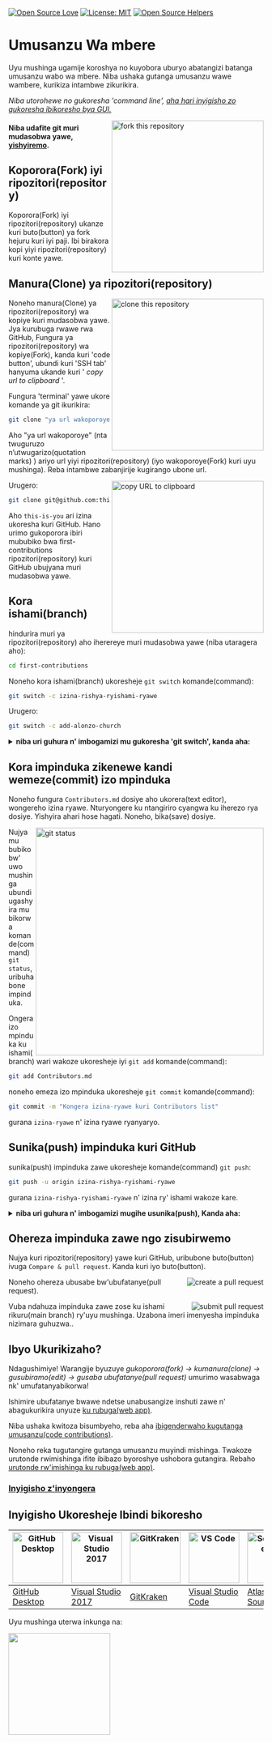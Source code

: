 [![Open Source Love](https://firstcontributions.github.io/open-source-badges/badges/open-source-v1/open-source.svg)](https://github.com/firstcontributions/open-source-badges)
[![License: MIT](https://img.shields.io/badge/License-MIT-green.svg)](https://opensource.org/licenses/MIT)
[![Open Source Helpers](https://www.codetriage.com/roshanjossey/first-contributions/badges/users.svg)](https://www.codetriage.com/roshanjossey/first-contributions)

# Umusanzu Wa mbere

Uyu mushinga ugamije koroshya no kuyobora uburyo abatangizi batanga umusanzu wabo wa mbere. Niba ushaka gutanga umusanzu wawe wambere, kurikiza intambwe zikurikira.

_Niba utorohewe no gukoresha 'command line', [aha hari inyigisho zo gukoresha ibikoresho bya GUI.](#tutorials-using-other-tools)_

<img align="right" width="300" src="https://firstcontributions.github.io/assets/Readme/fork.png" alt="fork this repository" />

#### Niba udafite git muri mudasobwa yawe, [yishyiremo](https://docs.github.com/en/get-started/quickstart/set-up-git).

## Koporora(Fork) iyi ripozitori(repository)

Koporora(Fork) iyi ripozitori(repository) ukanze kuri buto(button) ya fork hejuru kuri iyi paji.
Ibi birakora kopi yiyi ripozitori(repository) kuri konte yawe.

## Manura(Clone) ya ripozitori(repository)

<img align="right" width="300" src="https://firstcontributions.github.io/assets/Readme/clone.png" alt="clone this repository" />

Noneho manura(Clone) ya ripozitori(repository) wa kopiye kuri mudasobwa yawe. Jya kurubuga rwawe rwa GitHub, Fungura ya ripozitori(repository) wa kopiye(Fork), kanda kuri 'code button', ubundi kuri 'SSH tab' hanyuma ukande kuri ' _copy url to clipboard_ '.

Fungura 'terminal' yawe ukore komande ya git ikurikira:

```bash
git clone "ya url wakoporoye"
```

Aho "ya url wakoporoye" (nta twuguruzo n’utwugarizo(quotation marks) ) ariyo url yiyi ripozitori(repository) (iyo wakoporoye(Fork) kuri uyu mushinga). Reba intambwe zabanjirije kugirango ubone url.

<img align="right" width="300" src="https://firstcontributions.github.io/assets/Readme/copy-to-clipboard.png" alt="copy URL to clipboard" />

Urugero:

```bash
git clone git@github.com:this-is-you/first-contributions.git
```

Aho `this-is-you` ari izina ukoresha kuri GitHub. Hano urimo gukoporora ibiri mububiko bwa first-contributions ripozitori(repository) kuri GitHub ubujyana muri mudasobwa yawe.

## Kora ishami(branch)

hindurira muri ya ripozitori(repository) aho iherereye muri mudasobwa yawe (niba utaragera aho):

```bash
cd first-contributions
```

Noneho kora ishami(branch) ukoresheje `git switch` komande(command):

```bash
git switch -c izina-rishya-ryishami-ryawe
```

Urugero:

```bash
git switch -c add-alonzo-church
```

<details>
<summary> <strong>niba uri guhura n' imbogamizi mu gukoresha 'git switch', kanda aha:</strong> </summary>

Niba ubutumwa bw' imbogamizi ari "Git: `switch` is not a git command. See `git –help`" ,birashoboka ko uri gukoresha verisiyo(version) ishaje ya git.

Muri iki kibazo, gerageza gukoresha `git checkout` mu mwanya w' ibyabanje:

```bash
git checkout -b izina-rishya-ryishami-ryawe
```

</details>

## Kora impinduka zikenewe kandi wemeze(commit) izo mpinduka

Noneho fungura `Contributors.md` dosiye aho ukorera(text editor), wongereho izina ryawe. Nturyongere ku ntangiriro cyangwa ku iherezo rya dosiye. Yishyira ahari hose hagati. Noneho, bika(save) dosiye.

<img align="right" width="450" src="https://firstcontributions.github.io/assets/Readme/git-status.png" alt="git status" />

Nujya mu bubiko bw' uwo mushinga ubundi ugashyira mu bikorwa komande(command) `git status`, uribuhabone impinduka.

Ongera izo mpinduka ku ishami(branch) wari wakoze ukoresheje iyi `git add` komande(command):

```bash
git add Contributors.md
```

noneho emeza izo mpinduka ukoresheje `git commit` komande(command):

```bash
git commit -m "Kongera izina-ryawe kuri Contributors list"
```

gurana `izina-ryawe` n' izina ryawe ryanyaryo.

## Sunika(push) impinduka kuri GitHub

sunika(push) impinduka zawe ukoresheje komande(command) `git push`:

```bash
git push -u origin izina-rishya-ryishami-ryawe
```

gurana `izina-rishya-ryishami-ryawe` n' izina ry' ishami wakoze kare.

<details>
<summary> <strong>niba uri guhura n' imbogamizi mugihe usunika(push), Kanda aha:</strong> </summary>

- ### ikosa mu kwemererwa (Authentication Error)

  <pre>remote: Support for password authentication was removed on August 13, 2021. Please use a personal access token instead.
  
  remote: Please see https://github.blog/2020-12-15-token-authentication-requirements-for-git-operations/ for more information.
  fatal: Authentication failed for 'https://github.com/<your-username>/first-contributions.git/'</pre>

  Jya ku [inyigisho zo kuri GitHub](https://docs.github.com/en/authentication/connecting-to-github-with-ssh/adding-a-new-ssh-key-to-your-github-account) zivuga ku jeneretinga(generating) no gukomfigira(configuring) `SSH key` kuri konte(account) yawe.

  hanyuma uri bukenere gukora 'git remote -v' kugira ugenzura aderesi(address) yawe.

  Niba bisa nkibi:
    <pre>origin	https://github.com/your-username/your_repo.git (fetch)
    origin	https://github.com/your-username/your_repo.git (push)</pre>

  bihindure ukoresheje iyi komande(command):

  ```bash
  git remote set-url origin git@github.com:izina-ryawe-ukoresha/your_repo.git
  ```

  Bitabaye ibyo, urakomeza kubazwa izina ukoresha n' ijambobanga unakomeze ubone ikosa ryo kwemererwa(authentication error).
  </details>

## Ohereza impinduka zawe ngo zisubirwemo

Nujya kuri ripozitori(repository) yawe kuri GitHub, uribubone buto(button) ivuga `Compare & pull request`. Kanda kuri iyo buto(button).

<img style="float: right;" src="https://firstcontributions.github.io/assets/Readme/compare-and-pull.png" alt="create a pull request" />

Noneho ohereza ubusabe bw'ubufatanye(pull request).

<img style="float: right;" src="https://firstcontributions.github.io/assets/Readme/submit-pull-request.png" alt="submit pull request" />

Vuba ndahuza impinduka zawe zose ku ishami rikuru(main branch) ry'uyu mushinga. Uzabona imeri imenyesha impinduka nizimara guhuzwa..

## Ibyo Ukurikizaho?

Ndagushimiye! Warangije byuzuye _gukoporora(fork) -> kumanura(clone) -> gusubiramo(edit) -> gusaba ubufatanye(pull request)_ umurimo wasabwaga nk' umufatanyabikorwa!

Ishimire ubufatanye bwawe ndetse unabusangize inshuti zawe n' abagukurikira unyuze [ku rubuga(web app)](https://firstcontributions.github.io/#social-share).

Niba ushaka kwitoza bisumbyeho, reba aha [ibigenderwaho kugutanga umusanzu(code contributions)](https://github.com/roshanjossey/code-contributions).

Noneho reka tugutangire gutanga umusanzu muyindi mishinga. Twakoze urutonde rwimishinga ifite ibibazo byoroshye ushobora gutangira. Rebaho [urutonde rw'imishinga ku rubuga(web app)](https://firstcontributions.github.io/#project-list).

### [Inyigisho z'inyongera](docs/additional-material/git_workflow_scenarios/additional-material.md)

## Inyigisho Ukoresheje Ibindi bikoresho

| <a href="docs/gui-tool-tutorials/github-desktop-tutorial.md"><img alt="GitHub Desktop" src="https://desktop.github.com/images/desktop-icon.svg" width="100"></a> | <a href="docs/gui-tool-tutorials/github-windows-vs2017-tutorial.md"><img alt="Visual Studio 2017" src="https://upload.wikimedia.org/wikipedia/commons/c/cd/Visual_Studio_2017_Logo.svg" width="100"></a> | <a href="docs/gui-tool-tutorials/gitkraken-tutorial.md"><img alt="GitKraken" src="https://firstcontributions.github.io/assets/gui-tool-tutorials/gitkraken-tutorial/gk-icon.png" width="100"></a> | <a href="docs/gui-tool-tutorials/github-windows-vs-code-tutorial.md"><img alt="VS Code" src="https://upload.wikimedia.org/wikipedia/commons/1/1c/Visual_Studio_Code_1.35_icon.png" width=100></a> | <a href="docs/gui-tool-tutorials/sourcetree-macos-tutorial.md"><img alt="Sourcetree App" src="https://wac-cdn.atlassian.com/dam/jcr:81b15cde-be2e-4f4a-8af7-9436f4a1b431/Sourcetree-icon-blue.svg" width=100></a> | <a href="docs/gui-tool-tutorials/github-windows-intellij-tutorial.md"><img alt="IntelliJ IDEA" src="https://upload.wikimedia.org/wikipedia/commons/thumb/9/9c/IntelliJ_IDEA_Icon.svg/512px-IntelliJ_IDEA_Icon.svg.png" width=100></a> |
| ---------------------------------------------------------------------------------------------------------------------------------------------------------------- | -------------------------------------------------------------------------------------------------------------------------------------------------------------------------------------------------------- | ------------------------------------------------------------------------------------------------------------------------------------------------------------------------------------------------- | ------------------------------------------------------------------------------------------------------------------------------------------------------------------------------------------------- | ----------------------------------------------------------------------------------------------------------------------------------------------------------------------------------------------------------------- | ------------------------------------------------------------------------------------------------------------------------------------------------------------------------------------------------------------------------------------- |
| [GitHub Desktop](docs/gui-tool-tutorials/github-desktop-tutorial.md)                                                                                             | [Visual Studio 2017](docs/gui-tool-tutorials/github-windows-vs2017-tutorial.md)                                                                                                                          | [GitKraken](docs/gui-tool-tutorials/gitkraken-tutorial.md)                                                                                                                                        | [Visual Studio Code](docs/gui-tool-tutorials/github-windows-vs-code-tutorial.md)                                                                                                                  | [Atlassian Sourcetree](docs/gui-tool-tutorials/sourcetree-macos-tutorial.md)                                                                                                                                      | [IntelliJ IDEA](docs/gui-tool-tutorials/github-windows-intellij-tutorial.md)                                                                                                                                                          |

<p>Uyu mushinga uterwa inkunga na:</p>
<p>
  <a href="https://www.digitalocean.com/">
    <img src="https://opensource.nyc3.cdn.digitaloceanspaces.com/attribution/assets/SVG/DO_Logo_horizontal_blue.svg" width="201px">
  </a>
</p>
